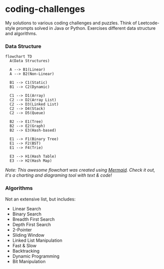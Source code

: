 ﻿# coding-challenges
My solutions to various coding challenges and puzzles. Think of Leetcode-style prompts solved in Java or Python. Exercises different data structure and algorithms.

### Data Structure
```mermaid
flowchart TD
  A(Data Structures)
    
  A --> B1(Linear)
  A --> B2(Non-Linear)

  B1 --> C1(Static)
  B1 --> C2(Dynamic)

  C1 --> D1(Array)
  C2 --> D2(Array List)
  C2 --> D3(Linked List)
  C2 --> D4(Stack)
  C2 --> D5(Queue)

  B2 --> E1(Tree)
  B2 --> E2(Graph)
  B2 --> E3(Hash-based)

  E1 --> F1(Binary Tree)
  E1 --> F2(BST)
  E1 --> F4(Trie)

  E3 --> H1(Hash Table)
  E3 --> H2(Hash Map)
```
_Note: This awesome flowchart was created using [Mermaid](https://docs.mermaidchart.com/mermaid/intro). 
Check it out, it's a charting and diagraming tool with text & code!_

### Algorithms
Not an extensive list, but includes:
* Linear Search
* Binary Search
* Breadth First Search
* Depth First Search
* 2-Pointer
* Sliding Window
* Linked List Manipulation
* Fast & Slow
* Backtracking
* Dynamic Programming
* Bit Manipulation
